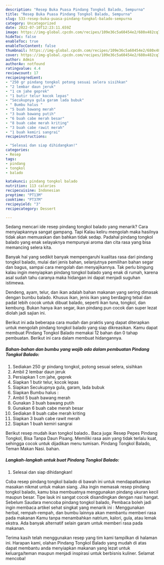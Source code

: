 ```yaml
---
description: "Resep Buka Puasa Pindang Tongkol Balado, Sempurna"
title: "Resep Buka Puasa Pindang Tongkol Balado, Sempurna"
slug: 533-resep-buka-puasa-pindang-tongkol-balado-sempurna
category: Uncategorized
date: 2022-07-10T12:23:11.659Z
image: https://img-global.cpcdn.com/recipes/109e36c5a60454e2/680x482cq70/pindang-tongkol-balado-foto-resep-utama.jpg
hideToc: false
enableToc: true
enableTocContent: false
thumbnail: https://img-global.cpcdn.com/recipes/109e36c5a60454e2/680x482cq70/pindang-tongkol-balado-foto-resep-utama.jpg
cover: https://img-global.cpcdn.com/recipes/109e36c5a60454e2/680x482cq70/pindang-tongkol-balado-foto-resep-utama.jpg
author: Admin
authorAv: notfound
ratingvalue: 4.4
reviewcount: 17
recipeingredient:
- "250 gr pindang tongkol potong sesuai selera sisihkan"
- "2 lembar daun jeruk"
- "1 cm jahe geprek"
- "1 butir telur kocok lepas"
- "Secukupnya gula garam lada bubuk"
- " Bumbu halus "
- "5 buah bawang merah"
- "3 buah bawang putih"
- "6 buah cabe merah besar"
- "8 buah cabe merah kriting"
- "3 buah cabe rawit merah"
- "1 buah kemiri sangrai"
recipeinstructions:

- "Selesai dan siap dihidangkan!"
categories:
- Resep
tags:
- pindang
- tongkol
- balado

katakunci: pindang tongkol balado 
nutrition: 113 calories
recipecuisine: Indonesian
preptime: "PT13M"
cooktime: "PT37M"
recipeyield: "3"
recipecategory: Dessert

---
```



Sedang mencari ide resep pindang tongkol balado yang menarik? Cara menyiapkannya sangat gampang. Tapi Kalau keliru mengolah maka hasilnya tidak akan memuaskan dan bahkan tidak sedap. Padahal pindang tongkol balado yang enak selayaknya mempunyai aroma dan cita rasa yang bisa memancing selera kita.


Banyak hal yang sedikit banyak mempengaruhi kualitas rasa dari pindang tongkol balado, mulai dari jenis bahan, selanjutnya pemilihan bahan segar dan bagus, sampai cara mengolah dan menyajikannya. Tak perlu bingung kalau ingin menyiapkan pindang tongkol balado yang enak di rumah, karena asal sudah tahu caranya maka hidangan ini dapat menjadi suguhan istimewa.

Dendeng, ayam, telur, dan ikan adalah bahan makanan yang sering dimasak dengan bumbu balado. Khusus ikan, jenis ikan yang berdaging tebal dan padat lebih cocok untuk dibuat balado, seperti ikan tuna, tongkol, dan kembung. Bukan hanya ikan segar, ikan pindang pun cocok dan super lezat diolah jadi sajian ini.


Berikut ini ada beberapa cara mudah dan praktis yang dapat diterapkan untuk mengolah pindang tongkol balado yang siap dikreasikan. Kamu dapat membuat Pindang Tongkol Balado memakai 12 bahan dan 0 tahap pembuatan. Berikut ini cara dalam membuat hidangannya.

<!--inarticleads1-->

##### Bahan-bahan dan bumbu yang wajib ada dalam pembuatan Pindang Tongkol Balado:

1. Sediakan 250 gr pindang tongkol, potong sesuai selera, sisihkan
1. Ambil 2 lembar daun jeruk
1. Persiapkan 1 cm jahe, geprek
1. Siapkan 1 butir telur, kocok lepas
1. Siapkan Secukupnya gula, garam, lada bubuk
1. Siapkan  Bumbu halus :
1. Ambil 5 buah bawang merah
1. Gunakan 3 buah bawang putih
1. Gunakan 6 buah cabe merah besar
1. Sediakan 8 buah cabe merah kriting
1. Siapkan 3 buah cabe rawit merah
1. Siapkan 1 buah kemiri sangrai


Berikut resep mudah ikan tongkol balado.. Baca juga: Resep Pepes Pindang Tongkol, Bisa Tanpa Daun Pisang. Memiliki rasa asin yang tidak terlalu kuat, sehingga cocok untuk dijadikan menu tumisan. Pindang Tongkol Balado, Teman Makan Nasi. bahan. 

<!--inarticleads2-->

##### Langkah-langkah untuk buat Pindang Tongkol Balado:


1. Selesai dan siap dihidangkan!

Coba resep pindang tongkol balado di bawah ini untuk mendapatkankan masakan nikmat untuk makan siang. Jika ingin memasak resep pindang tongkol balado, kamu bisa membuatnya menggunakan pindang ukuran kecil maupun besar. Tipe lauk ini sangat cocok disandingkan dengan nasi hangat. Sebelum Saudara mencoba pindang tongkol balado, Pembaca boleh jadi ingin membaca artikel sehat singkat yang menarik ini : Menggunakan herbal, rempah-rempah, dan bumbu lainnya akan membantu memberi rasa pada makanan Kamu tanpa menambahkan natrium, kalori, gula, atau lemak ekstra. Ada banyak alternatif selain garam untuk memberi rasa pada makanan. 

Terima kasih telah menggunakan resep yang tim kami tampilkan di halaman ini. Harapan kami, olahan Pindang Tongkol Balado yang mudah di atas dapat membantu anda menyiapkan makanan yang lezat untuk keluarga/teman maupun menjadi inspirasi untuk berbisnis kuliner. Selamat mencoba!
